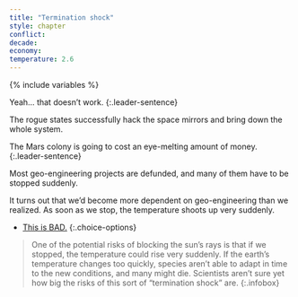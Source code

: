 ```yaml
---
title: "Termination shock"
style: chapter
conflict: 
decade: 
economy: 
temperature: 2.6
---
```


{% include variables %}


<div data-js-var="css-var-termination-roguestates" markdown="1" class="hidden">

Yeah… that doesn’t work. 
{:.leader-sentence}

The rogue states successfully hack the space mirrors and bring down the whole system.

</div>

<div data-js-var="css-var-termination-mars" markdown="1" class="hidden">

The Mars colony is going to cost an eye-melting amount of money. 
{:.leader-sentence}

Most geo-engineering projects are defunded, and many of them have to be stopped suddenly.

</div>

It turns out that we’d become more dependent on geo-engineering than we realized. As soon as we stop, the temperature shoots up very suddenly.

- [This is BAD.](chapter_zoonotic-pandemic.html)
{:.choice-options}

> One of the potential risks of blocking the sun’s rays is that if we stopped, the temperature could rise very suddenly. If the earth’s temperature changes too quickly, species aren’t able to adapt in time to the new conditions, and many might die. Scientists aren’t sure yet how big the risks of this sort of “termination shock” are.
{:.infobox}
